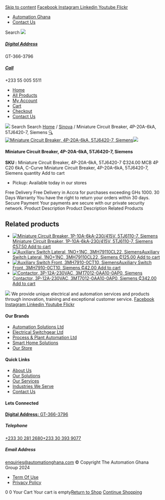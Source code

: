 [Skip to content](https://store.automationghana.com/product/miniature-circuit-breaker-4p-20a-6ka-5tj6420-7-siemens/#content)
[ Facebook ](https://www.facebook.com/automationgh/) [ Instagram ](https://www.instagram.com/automationgh/) [ Linkedin ](https://www.linkedin.com/company/the-automation-ghana-limited/) [ Youtube ](https://www.youtube.com/channel/UCurrRDUSm5oIW39VXjn1u0w) [ Flickr ](https://www.flickr.com/photos/181794037@N07/)
  * [ Automation Ghana ](https://automationghana.com)
  * [ Contact Us ](https://store.automationghana.com/contact/)


Search
[ ![](https://store.automationghana.com/wp-content/uploads/2024/04/Website-TAGG-Logo-BLUE.png) ](https://store.automationghana.com/)
[ ](https://maps.app.goo.gl/m4xeaagWCNbLk4jM6)
#####  [ Digital Address ](https://maps.app.goo.gl/m4xeaagWCNbLk4jM6)
GT-366-3796 
[ ](tel:+233550055511)
#####  [ Call ](tel:+233550055511)
+233 55 005 5511 
  * [Home](https://store.automationghana.com/)
  * [All Products](https://store.automationghana.com/shop/)
  * [My Account](https://store.automationghana.com/my-account/)
  * [Cart](https://store.automationghana.com/cart/)
  * [Checkout](https://store.automationghana.com/checkout/)
  * [Contact Us](https://store.automationghana.com/contact/)


[![](https://store.automationghana.com/wp-content/uploads/2024/04/AutomationGhana_logo_white.png)](https://store.automationghana.com)
Search
Search
[Home](https://store.automationghana.com) / [Sinova](https://store.automationghana.com/product-category/sinova-siemens/) / Miniature Circuit Breaker, 4P-20A-6kA, 5TJ6420-7, Siemens
[🔍](https://store.automationghana.com/product/miniature-circuit-breaker-4p-20a-6ka-5tj6420-7-siemens/)
[![Miniature Circuit Breaker, 4P-20A-6kA, 5TJ6420-7, Siemens](https://store.automationghana.com/wp-content/uploads/2025/03/mcb3.jpg)](https://store.automationghana.com/wp-content/uploads/2025/03/mcb3.jpg)![](https://store.automationghana.com/wp-content/uploads/2025/03/mcb3.jpg)
####  Miniature Circuit Breaker, 4P-20A-6kA, 5TJ6420-7, Siemens 
**SKU :** Miniature Circuit Breaker, 4P-20A-6kA, 5TJ6420-7 
₵324.00
MCB 4P C20 6kA, C-Curve
Miniature Circuit Breaker, 4P-20A-6kA, 5TJ6420-7, Siemens quantity
Add to cart
  * Pickup: Available today in our stores


Free Delivery 
Free Delivery in Accra for purchases exceeding GHs 1000. 
30 Days Warranty 
You have the right to return your orders within 30 days. 
Secure Payment 
Your payments are secure with our private security network. 
Product Description
Product Description
Related Products 
## Related products
  * [![Miniature Circuit Breaker, 1P-10A-6kA-230/415V, 5TJ6110-7, Siemens](https://store.automationghana.com/wp-content/uploads/2025/03/Miniature-Circuit-Breaker-300x300.jpg)Miniature Circuit Breaker, 1P-10A-6kA-230/415V, 5TJ6110-7, Siemens ₵57.50 ](https://store.automationghana.com/product/miniature-circuit-breaker-1p-10a-6ka-230-415v-5tj6110-7-siemens/)
[Add to cart](https://store.automationghana.com/product/miniature-circuit-breaker-4p-20a-6ka-5tj6420-7-siemens/?add-to-cart=24513)
  * [![Auxiliary Switch Lateral, 1NO+1NC, 3MH79110CL22, Siemens](https://store.automationghana.com/wp-content/uploads/2025/03/Aux-Switch-Lateral-300x300.jpg)Auxiliary Switch Lateral, 1NO+1NC, 3MH79110CL22, Siemens ₵125.00 ](https://store.automationghana.com/product/auxiliary-switch-lateral-1no1nc-3mh79110cl22-siemens/)
[Add to cart](https://store.automationghana.com/product/miniature-circuit-breaker-4p-20a-6ka-5tj6420-7-siemens/?add-to-cart=24506)
  * [![Auxiliary Switch Front, 3MH7910-0CT10, Siemens](https://store.automationghana.com/wp-content/uploads/2025/03/Aux-Switch-Front-300x300.jpg)Auxiliary Switch Front, 3MH7910-0CT10, Siemens ₵42.00 ](https://store.automationghana.com/product/auxiliary-switch-front-3mh7910-0ct10-siemens/)
[Add to cart](https://store.automationghana.com/product/miniature-circuit-breaker-4p-20a-6ka-5tj6420-7-siemens/?add-to-cart=24503)
  * [![Contactor, 3P-12A-230VAC, 3MT7012-0AA10-0AP0, Siemens](https://store.automationghana.com/wp-content/uploads/2025/03/P_IN01_XX_00058i.jpg)Contactor, 3P-12A-230VAC, 3MT7012-0AA10-0AP0, Siemens ₵342.00 ](https://store.automationghana.com/product/contactor-3p-12a-230vac-3mt7012-0aa10-0ap0-siemens/)
[Add to cart](https://store.automationghana.com/product/miniature-circuit-breaker-4p-20a-6ka-5tj6420-7-siemens/?add-to-cart=24486)


![](https://store.automationghana.com/wp-content/uploads/2024/04/AutomationGhana_logo_white.png)
We provide unique electrical and automation services and products through innovation, training and exceptional customer service.
[ Facebook ](https://www.facebook.com/automationgh/) [ Instagram ](https://www.instagram.com/automationgh/) [ Linkedin ](https://www.linkedin.com/company/the-automation-ghana-limited/) [ Youtube ](https://www.youtube.com/channel/UCurrRDUSm5oIW39VXjn1u0w) [ Flickr ](https://www.flickr.com/photos/181794037@N07/)
#### Our Brands
  * [ Automation Solutions Ltd ](https://store.automationghana.com/product/miniature-circuit-breaker-4p-20a-6ka-5tj6420-7-siemens/)
  * [ Electrical Switchgear Ltd ](https://store.automationghana.com/product/miniature-circuit-breaker-4p-20a-6ka-5tj6420-7-siemens/)
  * [ Process & Plant Automation Ltd ](https://store.automationghana.com/product/miniature-circuit-breaker-4p-20a-6ka-5tj6420-7-siemens/)
  * [ Smart Home Solutions ](https://store.automationghana.com/product/miniature-circuit-breaker-4p-20a-6ka-5tj6420-7-siemens/)
  * [ Our Store ](https://store.automationghana.com/product/miniature-circuit-breaker-4p-20a-6ka-5tj6420-7-siemens/)


#### Quick Links
  * [ About Us ](https://store.automationghana.com/product/miniature-circuit-breaker-4p-20a-6ka-5tj6420-7-siemens/)
  * [ Our Solutions ](https://store.automationghana.com/product/miniature-circuit-breaker-4p-20a-6ka-5tj6420-7-siemens/)
  * [ Our Services ](https://store.automationghana.com/product/miniature-circuit-breaker-4p-20a-6ka-5tj6420-7-siemens/)
  * [ Industries We Serve ](https://store.automationghana.com/product/miniature-circuit-breaker-4p-20a-6ka-5tj6420-7-siemens/)
  * [ Contact Us ](https://store.automationghana.com/product/miniature-circuit-breaker-4p-20a-6ka-5tj6420-7-siemens/)


#### Lets Connected
[**Digital Address:** GT-366-3796](https://maps.app.goo.gl/m4xeaagWCNbLk4jM6)
#####  Telephone 
[ +233 30 281 2680](tel:+233302812680)[+233 30 393 9077](https://store.automationghana.com/product/miniature-circuit-breaker-4p-20a-6ka-5tj6420-7-siemens/+233303939077)
#####  Email Address 
enquiries@automationghana.com 
© Copyright The Automation Ghana Group 2024
  * [ Term Of Use ](https://store.automationghana.com/product/miniature-circuit-breaker-4p-20a-6ka-5tj6420-7-siemens/)
  * [ Privacy Policy ](https://store.automationghana.com/product/miniature-circuit-breaker-4p-20a-6ka-5tj6420-7-siemens/)


0
0
Your Cart
Your cart is empty[Return to Shop](https://store.automationghana.com/shop/)
[Continue Shopping](https://store.automationghana.com/product/miniature-circuit-breaker-4p-20a-6ka-5tj6420-7-siemens/)
